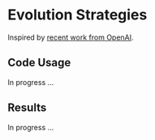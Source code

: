 # Evolution Strategies

Inspired by [recent work from OpenAI][1].

## Code Usage

In progress ...


## Results

In progress ...


[1]:https://blog.openai.com/evolution-strategies/
